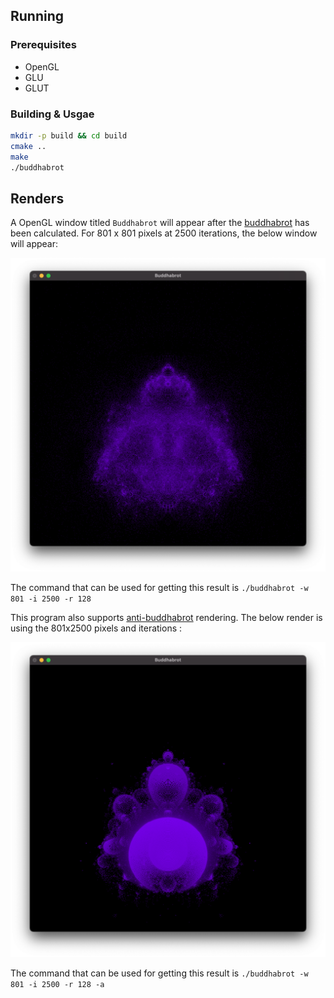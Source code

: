 ## Running

### Prerequisites
* OpenGL
* GLU
* GLUT

### Building & Usgae

```bash
mkdir -p build && cd build
cmake ..
make
./buddhabrot
```

## Renders
A OpenGL window titled `Buddhabrot` will appear after the [buddhabrot](https://en.wikipedia.org/wiki/Buddhabrot) has been calculated. For 801 x 801 pixels at 2500 iterations, the below window will appear:

![Buddhabrot](https://raw.githubusercontent.com/QuestioWo/buddhabrot/main/assets/801x2500.png)

The command that can be used for getting this result is `./buddhabrot -w 801 -i 2500 -r 128`

This program also supports [anti-buddhabrot](https://en.wikipedia.org/wiki/Buddhabrot#Nuances) rendering. The below render is using the 801x2500 pixels and iterations :

![Anti-buddhabrot](https://raw.githubusercontent.com/QuestioWo/buddhabrot/main/assets/801x2500anti.png)

The command that can be used for getting this result is `./buddhabrot -w 801 -i 2500 -r 128 -a`
